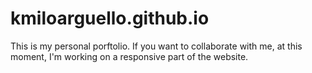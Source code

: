 # kmiloarguello.github.io
This is my personal porftolio. If you want to collaborate with me, at this moment, I'm working on a responsive part of the website.
